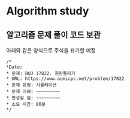 Algorithm study
===============
알고리즘 문제 풀이 코드 보관
--------------------------
아래와 같은 양식으로 주석을 표기할 예정
```
/*
*Date: 
* 문제: BOJ 17822. 원판돌리기
* URL: https://www.acmicpc.net/problem/17822
* 문제 유형: 시뮬레이션
* 문제 이해: ~~~~~~~~~
* 반성할 점: ~~~~~~~~~
* 소요 시간: 80분
*/
```
